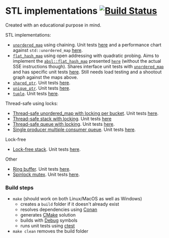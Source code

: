 # STL implementations  [![Build Status](https://travis-ci.org/amarin15/stl_implementations.svg?branch=master)](https://travis-ci.org/amarin15/stl_implementations)

Created with an educational purpose in mind.

STL implementations:
- [`unordered_map`](https://github.com/amarin15/stl_implementations/blob/master/include/si_unordered_map.h) using chaining. Unit tests [here](https://github.com/amarin15/stl_implementations/blob/master/unit_tests/unordered_map_test.cpp) and a performance chart against `std::unordered_map` [here](https://amarin15.github.io/stl_implementations/hash_maps_performance.html).
- [`flat_hash_map`](https://github.com/amarin15/stl_implementations/blob/master/include/si_flat_hash_map.h) using open addressing with quadratic probing. Aims to implement the [`absl::flat_hash_map`](https://abseil.io/docs/cpp/guides/container)  presented [`here`](https://www.youtube.com/watch?v=ncHmEUmJZf4) (without the actual SSE instructions though). Shares interface unit tests with [`unordered_map`](https://github.com/amarin15/stl_implementations/blob/master/unit_tests/unordered_map_test.cpp) and has specific unit tests [here](https://github.com/amarin15/stl_implementations/blob/master/unit_tests/flat_hash_map_test.cpp). Still needs load testing and a shootout graph against the maps above.
- [`shared_ptr`](https://github.com/amarin15/stl_implementations/blob/master/include/si_shared_ptr.h). Unit tests [here](https://github.com/amarin15/stl_implementations/blob/master/unit_tests/shared_ptr_test.cpp).
- [`unique_ptr`](https://github.com/amarin15/stl_implementations/blob/master/include/si_unique_ptr.h). Unit tests [here](https://github.com/amarin15/stl_implementations/blob/master/unit_tests/unique_ptr_test.cpp).
- [`tuple`](https://github.com/amarin15/stl_implementations/blob/master/include/si_tuple.h). Unit tests [here](https://github.com/amarin15/stl_implementations/blob/master/unit_tests/tuple_test.cpp).

Thread-safe using locks:
- [Thread-safe unordered_map with locking per bucket](https://github.com/amarin15/stl_implementations/blob/master/include/si_threadsafe_unordered_map.h). Unit tests [here](https://github.com/amarin15/stl_implementations/blob/master/unit_tests/threadsafe_unordered_map_test.cpp).
- [Thread-safe stack with locking](https://github.com/amarin15/stl_implementations/blob/master/include/si_threadsafe_stack.h). Unit tests [here](https://github.com/amarin15/stl_implementations/blob/master/unit_tests/threadsafe_stack_test.cpp)
- [Thread-safe queue with locking](https://github.com/amarin15/stl_implementations/blob/master/include/si_threadsafe_queue.h). Unit tests [here](https://github.com/amarin15/stl_implementations/blob/master/unit_tests/threadsafe_queue_test.cpp).
- [Single producer multiple consumer queue](https://github.com/amarin15/stl_implementations/blob/master/include/si_spmc_queue.h). Unit tests [here](https://github.com/amarin15/stl_implementations/blob/master/unit_tests/spmc_queue_test.cpp).

Lock-free
- [Lock-free stack](https://github.com/amarin15/stl_implementations/blob/master/include/si_lockfree_stack.h). Unit tests [here](https://github.com/amarin15/stl_implementations/blob/master/unit_tests/lockfree_stack_test.cpp).

Other
- [Ring buffer](https://github.com/amarin15/stl_implementations/blob/master/include/si_ring_buffer.h). Unit tests [here](https://github.com/amarin15/stl_implementations/blob/master/unit_tests/ring_buffer_test.cpp).
- [Spinlock mutex](https://github.com/amarin15/stl_implementations/blob/master/include/si_spinlock_mutex.h). Unit tests [here](https://github.com/amarin15/stl_implementations/blob/master/unit_tests/spinlock_mutex_test.cpp).


### Build steps
- `make` (should work on both Linux/MacOS as well as Windows)
  - creates a `build` folder if it doesn't already exist
  - resolves dependencies using [Conan](https://conan.io/)
  - generates [CMake](https://cmake.org/) solution
  - builds with [Debug](https://cmake.org/cmake/help/v3.0/variable/CMAKE_BUILD_TYPE.html) symbols
  - runs unit tests using [ctest](https://cmake.org/cmake/help/latest/manual/ctest.1.html)
- `make clean` removes the build folder
